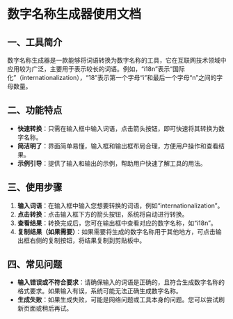 # 数字名称生成器使用文档

## 一、工具简介
数字名称生成器是一款能够将词语转换为数字名称的工具，它在互联网技术领域中应用较为广泛，主要用于表示较长的词语。例如，“i18n”表示“国际化”（internationalization），“18”表示第一个字母“i”和最后一个字母“n”之间的字母数量。

## 二、功能特点
- **快速转换**：只需在输入框中输入词语，点击箭头按钮，即可快速将其转换为数字名称。
- **简洁明了**：界面简单易懂，输入框和输出框布局合理，方便用户操作和查看结果。
- **示例引导**：提供了输入和输出的示例，帮助用户快速了解工具的用法。

## 三、使用步骤
1. **输入词语**：在输入框中输入您想要转换的词语，例如“internationalization”。
2. **点击转换**：点击输入框下方的箭头按钮，系统将自动进行转换。
3. **查看结果**：转换完成后，您可在输出框中查看对应的数字名称，如“i18n”。
4. **复制结果（如果需要）**：如果需要将生成的数字名称用于其他地方，可点击输出框右侧的复制按钮，将结果复制到剪贴板中。

## 四、常见问题
- **输入错误或不符合要求**：请确保输入的词语是正确的，且符合生成数字名称的格式要求。如果输入有误，系统可能无法正确生成数字名称。
- **生成失败**：如果生成失败，可能是网络问题或工具本身的问题。您可以尝试刷新页面或稍后再试。